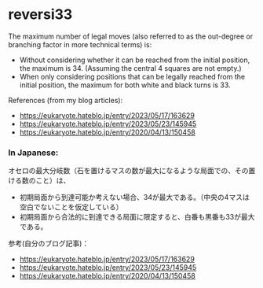 # reversi33

The maximum number of legal moves (also referred to as the out-degree or branching factor in more technical terms) is:
- Without considering whether it can be reached from the initial position, the maximum is 34. (Assuming the central 4 squares are not empty.)
- When only considering positions that can be legally reached from the initial position, the maximum for both white and black turns is 33.

References (from my blog articles):
- https://eukaryote.hateblo.jp/entry/2023/05/17/163629
- https://eukaryote.hateblo.jp/entry/2023/05/23/145945
- https://eukaryote.hateblo.jp/entry/2020/04/13/150458

### In Japanese:

オセロの最大分岐数（石を置けるマスの数が最大になるような局面での、その置ける数のこと）は、
- 初期局面から到達可能か考えない場合、34が最大である。（中央の4マスは空白でないことを仮定している）
- 初期局面から合法的に到達できる局面に限定すると、白番も黒番も33が最大である。

参考(自分のブログ記事)：
- https://eukaryote.hateblo.jp/entry/2023/05/17/163629
- https://eukaryote.hateblo.jp/entry/2023/05/23/145945
- https://eukaryote.hateblo.jp/entry/2020/04/13/150458
